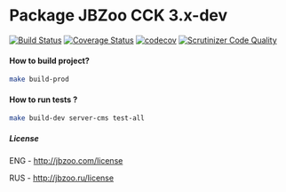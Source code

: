 # Package JBZoo CCK 3.x-dev
[![Build Status](https://travis-ci.org/JBZoo/JBZoo.svg?branch=master)](https://travis-ci.org/JBZoo/JBZoo)
[![Coverage Status](https://coveralls.io/repos/github/JBZoo/JBZoo/badge.svg)](https://coveralls.io/github/JBZoo/JBZoo)
[![codecov](https://codecov.io/gh/JBZoo/JBZoo/branch/master/graph/badge.svg)](https://codecov.io/gh/JBZoo/JBZoo)
[![Scrutinizer Code Quality](https://scrutinizer-ci.com/g/JBZoo/JBZoo/badges/quality-score.png?b=master)](https://scrutinizer-ci.com/g/JBZoo/JBZoo/?branch=master)


#### How to build project?
```sh
make build-prod
```


#### How to run tests ?
```sh
make build-dev server-cms test-all
```


##### License

ENG - http://jbzoo.com/license

RUS - http://jbzoo.ru/license
